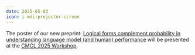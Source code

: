 ```yaml
---
date: 2025-05-03
icon: i-mdi:projector-screen
---
```


The poster of our new preprint: [Logical forms complement probability in understanding language model (and human) performance](https://arxiv.org/abs/2502.09589) will be presented at the [CMCL 2025 Workshop](https://cmclorg.github.io/).
